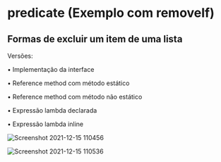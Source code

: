 # predicate (Exemplo com removeIf)

## Formas de excluir um item de uma lista

Versões:

• Implementação da interface

• Reference method com método estático

• Reference method com método não estático

• Expressão lambda declarada

• Expressão lambda inline

![Screenshot 2021-12-15 110456](https://user-images.githubusercontent.com/54457455/146201052-5251f698-926f-48c9-9fdf-432490dd9131.png)

![Screenshot 2021-12-15 110536](https://user-images.githubusercontent.com/54457455/146201067-a25ca36b-184a-472b-a569-bcfe47db0f00.png)
